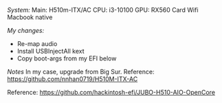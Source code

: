 *System:*
Main: H510m-ITX/AC
CPU: i3-10100
GPU: RX560
Card Wifi Macbook native

*My changes:*
- Re-map audio
- Install USBInjectAll kext
- Copy boot-args from my EFI below

*Notes*
In my case, upgrade from Big Sur. Reference: https://github.com/nnhan0719/H510M-ITX-AC

Reference: https://github.com/hackintosh-efi/JUBO-H510-AIO-OpenCore
